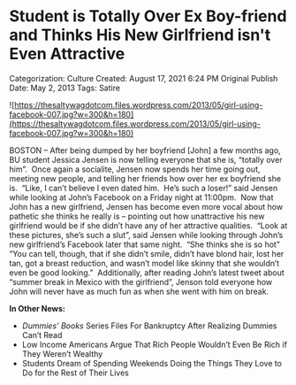 # Student is Totally Over Ex Boy-friend and Thinks His New Girlfriend isn't Even Attractive

Categorization: Culture
Created: August 17, 2021 6:24 PM
Original Publish Date: May 2, 2013
Tags: Satire

![https://thesaltywagdotcom.files.wordpress.com/2013/05/girl-using-facebook-007.jpg?w=300&h=180](https://thesaltywagdotcom.files.wordpress.com/2013/05/girl-using-facebook-007.jpg?w=300&h=180)

BOSTON – After being dumped by her boyfriend [John] a few months ago, BU student Jessica Jensen is now telling everyone that she is, “totally over him”.  Once again a socialite, Jensen now spends her time going out, meeting new people, and telling her friends how over her ex boyfriend she is.  “Like, I can’t believe I even dated him.  He’s such a loser!” said Jensen while looking at John’s Facebook on a Friday night at 11:00pm.  Now that John has a new girlfriend, Jensen has become even more vocal about how pathetic she thinks he really is – pointing out how unattractive his new girlfriend would be if she didn’t have any of her attractive qualities.  “Look at these pictures, she’s such a slut”, said Jensen while looking through John’s new girlfriend’s Facebook later that same night.  “She thinks she is so hot” “You can tell, though, that if she didn’t smile, didn’t have blond hair, lost her tan, got a breast reduction, and wasn’t model like skinny that she wouldn’t even be good looking.”  Additionally, after reading John’s latest tweet about “summer break in Mexico with the girlfriend”, Jenson told everyone how John will never have as much fun as when she went with him on break.

**In Other News:**

- *Dummies’ Books* Series Files For Bankruptcy After Realizing Dummies Can’t Read
- Low Income Americans Argue That Rich People Wouldn’t Even Be Rich if They Weren’t Wealthy
- Students Dream of Spending Weekends Doing the Things They Love to Do for the Rest of Their Lives